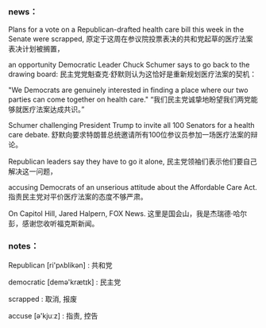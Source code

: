 ### news：

Plans for a vote on a Republican-drafted health care bill this week in the Senate were scrapped, 原定于这周在参议院投票表决的共和党起草的医疗法案表决计划被搁置，

an opportunity Democratic Leader Chuck Schumer says to go back to the drawing board: 民主党党魁查克·舒默则认为这恰好是重新规划医疗法案的契机：

"We Democrats are genuinely interested in finding a place where our two parties can come together on health care." “我们民主党诚挚地盼望我们两党能够就医疗法案达成共识。”

Schumer challenging President Trump to invite all 100 Senators for a health care debate. 舒默向要求特朗普总统邀请所有100位参议员参加一场医疗法案的辩论。

Republican leaders say they have to go it alone, 民主党领袖们表示他们要自己解决这一问题，

accusing Democrats of an unserious attitude about the Affordable Care Act. 指责民主党对平价医疗法案的态度不够严肃。

On Capitol Hill, Jared Halpern, FOX News. 这里是国会山，我是杰瑞德·哈尔彭，感谢您收听福克斯新闻。

### notes：

Republican [ri'pʌblikən]  : 共和党

democratic [demə'krætɪk]  : 民主党

scrapped  : 取消, 报废

accuse	[ə'kjuːz] : 指责, 控告